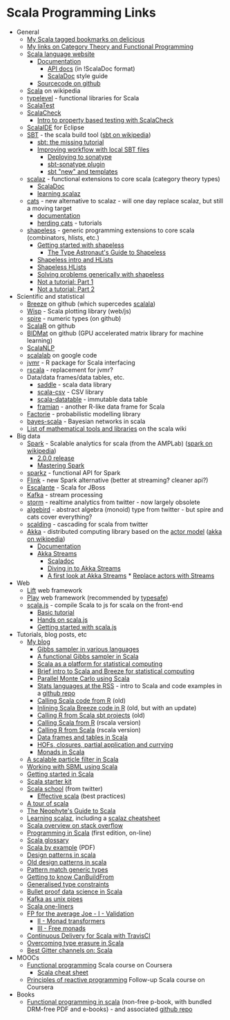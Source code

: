 # Scala Programming Links

* General
    * [My Scala tagged bookmarks on delicious](https://delicious.com/darrenjw/scala)
    * [My links on Category Theory and Functional Programming](https://github.com/darrenjw/djwhacks/blob/master/scala/CT-FP.md)
    * [Scala language website](http://www.scala-lang.org)
        * [Documentation](http://www.scala-lang.org/documentation/)
            * [API docs](http://www.scala-lang.org/api/current/) (in !ScalaDoc format)
            * [ScalaDoc](http://docs.scala-lang.org/style/scaladoc.html) style guide
        * [Sourcecode on github](https://github.com/scala/scala)
    * [Scala](http://en.wikipedia.org/wiki/Scala_(programming_language)) on wikipedia
    * [typelevel](http://typelevel.org/) - functional libraries for Scala
    * [ScalaTest](http://www.scalatest.org/user_guide)
	* [ScalaCheck](http://www.scalacheck.org/)
	  * [Intro to property based testing with ScalaCheck](https://blog.codecentric.de/en/2015/11/introduction-to-property-based-testing-using-scalacheck-2)
    * [ScalaIDE](http://scala-ide.org/) for Eclipse
    * [SBT](http://www.scala-sbt.org/) - the scala build tool ([sbt on wikipedia](http://en.wikipedia.org/wiki/SBT_(software)))
	  * [sbt: the missing tutorial](https://github.com/shekhargulati/52-technologies-in-2016/blob/master/02-sbt/README.md)
	  * [Improving workflow with local SBT files](http://www.cakesolutions.net/teamblogs/improving-workflow-with-local-sbt-files)
          * [Deploying to sonatype](http://www.scala-sbt.org/0.13/docs/Using-Sonatype.html)
          * [sbt-sonatype plugin](https://github.com/xerial/sbt-sonatype)
          * [sbt "new" and templates](http://www.scala-sbt.org/0.13/docs/sbt-new-and-Templates.html)
    * [scalaz](https://github.com/scalaz/scalaz) - functional extensions to core scala (category theory types)
        * [ScalaDoc](http://docs.typelevel.org/api/scalaz/nightly/)
        * [learning scalaz](http://eed3si9n.com/learning-scalaz/)
    * [cats](https://github.com/non/cats) - new alternative to scalaz - will one day replace scalaz, but still a moving target
        * [documentation](http://typelevel.org/cats/)
        * [herding cats](http://eed3si9n.com/herding-cats/) - tutorials
	* [shapeless](https://github.com/milessabin/shapeless) - generic programming extensions to core scala (combinators, hlists, etc.)
	  * [Getting started with shapeless](http://jto.github.io/articles/getting-started-with-shapeless/)
          * [The Type Astronaut's Guide to Shapeless](https://github.com/underscoreio/shapeless-guide)
	  * [Shapeless intro and HLists](https://scalerablog.wordpress.com/2015/11/23/shapeless-introduction-and-hlists-part-1/)
	  * [Shapeless HLists](http://enear.github.io/2016/04/05/bits-shapeless-1-hlists/)
	  * [Solving problems generically with shapeless](http://www.cakesolutions.net/teamblogs/solving-problems-in-a-generic-way-using-shapeless)
	  * [Not a tutorial: Part 1](http://kanaka.io/blog/2015/11/09/shapeless-not-a-tutorial-part-1.html)
	  * [Not a tutorial: Part 2](http://kanaka.io/blog/2015/11/10/shapeless-not-a-tutorial-part-2.html)
* Scientific and statistical
    * [Breeze](https://github.com/scalanlp/breeze/) on github (which supercedes [scalala](https://github.com/scalala/Scalala))
    * [Wisp](http://quantifind.com/blog/2015/01/wisp-is-scala-plotting/) - Scala plotting library (web/js)
    * [spire](https://github.com/non/spire) - numeric types (on github)
    * [ScalaR](https://github.com/ScalaR/ScalaR) on github
    * [BIDMat](https://github.com/BIDData/BIDMat) on github (GPU accelerated matrix library for machine learning)
    * [ScalaNLP](http://www.scalanlp.org/)
    * [scalalab](https://code.google.com/p/scalalab/) on google code
    * [jvmr](http://cran.r-project.org/web/packages/jvmr/index.html) - R package for Scala interfacing
    * [rscala](http://dahl.byu.edu/software/rscala/) - replacement for jvmr?
    * Data/data frames/data tables, etc.
        * [saddle](http://saddle.github.io/) - scala data library
        * [scala-csv](https://github.com/tototoshi/scala-csv) - CSV library
        * [scala-datatable](https://github.com/martincooper/scala-datatable) - immutable data table
        * [framian](https://github.com/pellucidanalytics/framian/wiki/Framian-Guide) - another R-like data frame for Scala
    * [Factorie](http://factorie.github.io/factorie/) - probabilistic modelling library
    * [bayes-scala](https://github.com/danielkorzekwa/bayes-scala) - Bayesian networks in scala
    * [List of mathematical tools and libraries](https://wiki.scala-lang.org/display/SW/Tools+and+Libraries#ToolsandLibraries-Mathematics) on the scala wiki
* Big data
    * [Spark](http://spark.apache.org/) - Scalable analytics for scala (from the AMPLab) ([spark on wikipedia](http://en.wikipedia.org/wiki/Spark_(cluster_computing_framework)))
        * [2.0.0 release](http://spark.apache.org/releases/spark-release-2-0-0.html)
        * [Mastering Spark](https://jaceklaskowski.gitbooks.io/mastering-apache-spark/content/)
	* [sparkz](https://github.com/gm-spacagna/sparkz) - functional API for Spark
    * [Flink](https://flink.apache.org/) - new Spark alternative (better at streaming? cleaner api?)
    * [Escalante](http://escalante.io/) - Scala for JBoss
    * [Kafka](http://kafka.apache.org/) - stream processing
    * [storm](http://storm-project.net/) - realtime analytics from twitter - now largely obsolete
    * [algebird](https://github.com/twitter/algebird) - abstract algebra (monoid) type from twitter - but spire and cats cover everything?
    * [scalding](https://github.com/twitter/scalding) - cascading for scala from twitter
    * [Akka](http://akka.io/) - distributed computing library based on the [actor model](http://en.wikipedia.org/wiki/Actor_model) ([akka on wikipedia](http://en.wikipedia.org/wiki/Akka_(toolkit)))
        * [Documentation](http://doc.akka.io/docs/akka/2.2.3/scala.html)
        * [Akka Streams](http://doc.akka.io/docs/akka-stream-and-http-experimental/1.0-M4/scala.html)
		  * [Scaladoc](http://doc.akka.io/api/akka-stream-and-http-experimental/1.0-M4/)
		  * [Diving in to Akka Streams](https://medium.com/@kvnwbbr/diving-into-akka-streams-2770b3aeabb0)
		  * [A first look at Akka Streams](http://rnduja.github.io/2016/03/25/a_first_look_to_akka_stream/)
                  * [Replace actors with Streams](https://softwaremill.com/replacing-akka-actors-with-akka-streams/)
* Web
    * [Lift](http://liftweb.net/) web framework
    * [Play](http://www.playframework.com/) web framework (recommended by [typesafe](http://typesafe.com/))
    * [scala.js](http://www.scala-js.org/) - compile Scala to js for scala on the front-end
	  * [Basic tutorial](http://www.scala-js.org/tutorial/basic/)
	  * [Hands on scala.js](http://www.lihaoyi.com/hands-on-scala-js/#Hands-onScala.js)
	  * [Getting started with scala.js](http://blog.scalac.io/2015/09/24/scala_js.html)
* Tutorials, blog posts, etc	
    * [My blog](http://darrenjw.wordpress.com/)
        * [Gibbs sampler in various languages](http://darrenjw.wordpress.com/2011/07/16/gibbs-sampler-in-various-languages-revisited/)
        * [A functional Gibbs sampler in Scala](http://darrenjw.wordpress.com/2013/10/04/a-functional-gibbs-sampler-in-scala/)
        * [Scala as a platform for statistical computing](http://darrenjw.wordpress.com/2013/12/23/scala-as-a-platform-for-statistical-computing-and-data-science/)
        * [Brief intro to Scala and Breeze for statistical computing](http://darrenjw.wordpress.com/2013/12/30/brief-introduction-to-scala-and-breeze-for-statistical-computing/)
        * [Parallel Monte Carlo using Scala](http://darrenjw.wordpress.com/2014/02/23/parallel-monte-carlo-using-scala/)
        * [Stats languages at the RSS](https://darrenjw.wordpress.com/2014/11/22/statistical-computing-languages-at-the-rss/) - intro to Scala and code examples in a [github repo](https://github.com/darrenjw/statslang-scala)
        * [Calling Scala code from R](https://darrenjw.wordpress.com/2015/01/02/calling-scala-code-from-r-using-jvmr/) (old)
        * [Inlining Scala Breeze code in R](https://darrenjw.wordpress.com/2015/01/03/inlining-scala-breeze-code-in-r-using-jvmr-and-sbt/) (old, but with an update)
        * [Calling R from Scala sbt projects](https://darrenjw.wordpress.com/2015/01/24/calling-r-from-scala-sbt-projects/) (old)
        * [Calling Scala from R](https://darrenjw.wordpress.com/2015/08/15/calling-scala-code-from-r-using-rscala/) (rscala version)
        * [Calling R from Scala](https://darrenjw.wordpress.com/2015/08/15/calling-r-from-scala-sbt-projects-using-rscala/) (rscala version)
        * [Data frames and tables in Scala](https://darrenjw.wordpress.com/2015/08/21/data-frames-and-tables-in-scala/)
        * [HOFs, closures, partial application and currying](https://darrenjw.wordpress.com/2015/11/16/hofs-closures-partial-application-and-currying-to-solve-the-function-environment-problem-in-scala/)
        * [Monads in Scala](https://darrenjw.wordpress.com/2016/04/15/first-steps-with-monads-in-scala/)
	* [A scalable particle filter in Scala](https://darrenjw.wordpress.com/2016/07/22/a-scalable-particle-filter-in-scala/)
	* [Working with SBML using Scala](https://darrenjw.wordpress.com/2016/12/17/working-with-sbml-using-scala/)
    * [Getting started in Scala](https://gist.github.com/djspiewak/cb72c41ac335a3a9b28b3307be04aa43)
    * [Scala starter kit](http://www.cakesolutions.net/teamblogs/scala-starter-kit)
    * [Scala school](http://twitter.github.com/scala_school/) (from twitter)
        * [Effective scala](http://twitter.github.io/effectivescala/) (best practices)
    * [A tour of scala](http://docs.scala-lang.org/tutorials/tour/tour-of-scala.html)
    * [The Neophyte's Guide to Scala ](http://danielwestheide.com/scala/neophytes.html)
    * [Learning scalaz](http://eed3si9n.com/learning-scalaz/), including a [scalaz cheatsheet](http://eed3si9n.com/learning-scalaz/scalaz-cheatsheet.html)
    * [Scala overview on stack overflow](http://stackoverflow.com/tags/scala/info)
    * [Programming in Scala](http://www.artima.com/pins1ed/) (first edition, on-line)
    * [Scala glossary](http://docs.scala-lang.org/glossary/)
    * [Scala by example](http://www.scala-lang.org/docu/files/ScalaByExample.pdf) (PDF)
    * [Design patterns in scala](http://pavelfatin.com/design-patterns-in-scala/)
    * [Old design patterns in scala](http://www.lihaoyi.com/post/OldDesignPatternsinScala.html)
    * [Pattern match generic types](http://www.cakesolutions.net/teamblogs/ways-to-pattern-match-generic-types-in-scala)
    * [Getting to know CanBuildFrom](http://blog.bruchez.name/2012/08/getting-to-know-canbuildfrom-without-phd.html)
    * [Generalised type constraints](http://blog.bruchez.name/2015/11/generalized-type-constraints-in-scala.html)
    * [Bullet proof data science in Scala](http://www.data-intuitive.com/2016/06/bullet-proof-data-analysis-in-scala/)
    * [Kafka as unix pipes](http://logallthethings.com/2015/09/15/kafka-by-example-kafka-as-unix-pipes/)
    * [Scala one-liners](https://gist.github.com/mkaz/d11f8f08719d6d27bab5)
    * [FP for the average Joe - I - Validation](http://www.47deg.com/blog/fp-for-the-average-joe-part-1-scalaz-validation)
        * [II - Monad transformers](http://www.47deg.com/blog/fp-for-the-average-joe-part-2-scalaz-monad-transformers)
        * [III - Free monads](http://www.47deg.com/blog/fp-for-the-average-joe-part3-free-monads)
    * [Continuous Delivery for Scala with TravisCI](http://timperrett.com/2016/10/02/continuous-delivery-for-scala-with-travisci/)
    * [Overcoming type erasure in Scala](https://medium.com/byte-code/overcoming-type-erasure-in-scala-8f2422070d20)
    * [Best Gitter channels on: Scala](https://medium.freecodecamp.com/best-gitter-channels-on-scala-ee1e209844d5)
* MOOCs
    * [Functional programming](https://www.coursera.org/course/progfun) Scala course on Coursera
        * [Scala cheat sheet](https://github.com/lrytz/progfun-wiki/blob/gh-pages/CheatSheet.md)
    * [Principles of reactive programming](https://www.coursera.org/course/reactive) Follow-up Scala course on Coursera 
* Books
    * [Functional programming in scala](http://www.manning.com/bjarnason/) (non-free p-book, with bundled DRM-free PDF and e-books) - and associated [github repo](https://github.com/fpinscala/fpinscala)



